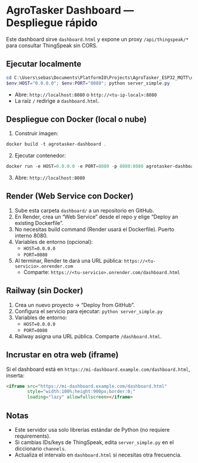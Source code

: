 # AgroTasker Dashboard — Despliegue rápido

Este dashboard sirve `dashboard.html` y expone un proxy `/api/thingspeak/*` para consultar ThingSpeak sin CORS.

## Ejecutar localmente

```powershell
cd C:\Users\sebas\Documents\PlatformIO\Projects\AgroTasker_ESP32_MQTT\dashboard
$env:HOST="0.0.0.0"; $env:PORT="8080"; python server_simple.py
```

- Abre: `http://localhost:8080` o `http://<tu-ip-local>:8080`
- La raíz `/` redirige a `dashboard.html`.

## Despliegue con Docker (local o nube)

1. Construir imagen:
```powershell
docker build -t agrotasker-dashboard .
```
2. Ejecutar contenedor:
```powershell
docker run -e HOST=0.0.0.0 -e PORT=8080 -p 8080:8080 agrotasker-dashboard
```
3. Abre: `http://localhost:8080`

## Render (Web Service con Docker)
1. Sube esta carpeta `dashboard/` a un repositorio en GitHub.
2. En Render, crea un “Web Service” desde el repo y elige “Deploy an existing Dockerfile”.
3. No necesitas build command (Render usará el Dockerfile). Puerto interno 8080.
4. Variables de entorno (opcional):
   - `HOST=0.0.0.0`
   - `PORT=8080`
5. Al terminar, Render te dará una URL pública: `https://<tu-servicio>.onrender.com`
   - Comparte: `https://<tu-servicio>.onrender.com/dashboard.html`

## Railway (sin Docker)
1. Crea un nuevo proyecto → “Deploy from GitHub”.
2. Configura el servicio para ejecutar: `python server_simple.py`
3. Variables de entorno:
   - `HOST=0.0.0.0`
   - `PORT=8080`
4. Railway asigna una URL pública. Comparte `/dashboard.html`.

## Incrustar en otra web (iframe)
Si el dashboard está en `https://mi-dashboard.example.com/dashboard.html`, inserta:

```html
<iframe src="https://mi-dashboard.example.com/dashboard.html"
        style="width:100%;height:900px;border:0;"
        loading="lazy" allowfullscreen></iframe>
```

## Notas
- Este servidor usa solo librerías estándar de Python (no requiere requirements).
- Si cambias IDs/keys de ThingSpeak, edita `server_simple.py` en el diccionario `channels`.
- Actualiza el intervalo en `dashboard.html` si necesitas otra frecuencia.
